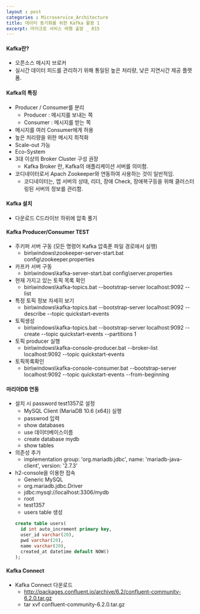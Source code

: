 ```yaml
---
layout : post
categories : Microservice_Architecture
title: 데이터 동기화를 위한 Kafka 활용 1
excerpt: 마이크로 서비스 여행 출발 _ 015
---
```


#### Kafka란?
* 오픈소스 메시지 브로커
* 실시간 데이터 피드를 관리하기 위해 통일된 높은 처리량, 낮은 지연시간 제공 플랫폼.

#### Kafka의 특징
* Producer / Consumer를 분리
  - Producer : 메시지를 보내는 쪽
  - Consumer : 메시지를 받는 쪽
* 메시지를 여러 Consumer에게 허용
* 높은 처리량을 위한 메시지 최적화
* Scale-out 가능
* Eco-System
* 3대 이상의 Broker Cluster 구성 권장
  - Kafka Broker 란, Kafka의 애플리케이션 서버를 의미함.
* 코디네이터로서 Apach Zookeeper와 연동하여 사용하는 것이 일반적임.
  - 코디네이터는, 앱 서버의 상태, 리더, 장애 Check, 장애복구등을 위해 클러스터링된 서버의 정보를 관리함.


#### Kafka 설치
* 다운로드 C드라이브 하위에 압축 풀기

#### Kafka Producer/Consumer TEST
* 주키퍼 서버 구동 (모든 명령어 Kafka 압축푼 파일 경로에서 실행)
  - bin\windows\zookeeper-server-start.bat config\zookeeper.properties
* 카프카 서버 구동
  - bin\windows\kafka-server-start.bat config\server.properties
* 현재 가지고 있는 토픽 목록 확인
  - bin\windows\kafka-topics.bat --bootstrap-server localhost:9092 --list
* 특정 토픽 정보 자세히 보기
  - bin\windows\kafka-topics.bat --bootstrap-server localhost:9092 --describe --topic quickstart-events
* 토픽생성
  - bin\windows\kafka-topics.bat --bootstrap-server localhost:9092 --create --topic quickstart-events --partitions 1
* 토픽 producer 실행
  - bin\windows\kafka-console-producer.bat --broker-list localhost:9092 --topic quickstart-events
* 토픽목록확인 
  - bin\windows\kafka-console-consumer.bat --bootstrap-server localhost:9092 --topic quickstart-events --from-beginning


#### 마리아DB 연동
* 설치 시 password test1357로 설정
  - MySQL Client (MariaDB 10.6 (x64)) 실행
  - passwrod 입력
  - show databases
  - use 데이터베이스이름
  - create database mydb
  - show tables
* 의존성 추가
  + implementation group: 'org.mariadb.jdbc', name: 'mariadb-java-client', version: '2.7.3'
* h2-console을 이용한 접속
  + Generic MySQL
  + org.mariadb.jdbc.Driver
  + jdbc:mysql://localhost:3306/mydb
  + root
  + test1357
  + users table 생성
  ```sql
  create table users(
    id int auto_increment primary key,
    user_id varchar(20),
    pwd varchar(20),
    name varchar(20),
    created_at datetime default NOW()
  );
  ```

#### Kafka Connect
* Kafka Connect 다운로드
  - http://packages.confluent.io/archive/6.2/confluent-community-6.2.0.tar.gz
  - tar xvf confluent-community-6.2.0.tar.gz
  
